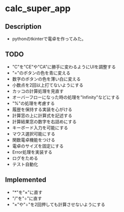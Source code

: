# calc_super_app

## Description

- pythonのtkinterで電卓を作ってみた。

## TODO

- "C"を"CE"や"CA"に勝手に変わるようにUIを調整する
- "="のボタンの色を青に変える
- 数字のボタンの色を薄い白に変える
- 小数点を2回以上打てないようにする
- カッコの計算処理を見直す
- オーバーフローになった時の処理を"Infinity"などにする
- "%"の処理を考慮する
- 履歴を保持する実装を心がける
- 計算窓の上に計算式を記述する
- 計算結果窓の数字を右詰めにする
- キーボード入力を可能にする
- マウス選択可能にする
- 関数電卓機能をつける
- 電卓のサイズを固定にする
- Error処理を実装する
- ログをためる
- テスト自動化

## Implemented

- "*"を"×"に直す
- "/"を"÷"に直す
- "×"や"÷"を2回押しても計算させないようにする
